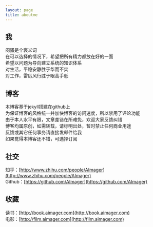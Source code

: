 ```yaml
---
layout: page
title: aboutme
---
```


## 我

闷骚是个褒义词<br>
在可以选择的情况下，希望把所有精力都放在好的一面  <br>
希望以问题为导向建立系统的知识体系   <br>
对生活，平稳安静胜于华而不实  <br>
对工作，雷厉风行胜于眼高手低

## 博客

本博客基于jekyll搭建在github上   <br>
为保证博客的风格统一并加快博客的访问速度，所以禁用了评论功能 <br>
由于本人水平有限，文章差错在所难免，欢迎大家反馈纠错  <br>
博客均属原创，如需转载，请标明出处，暂时禁止任何商业用途  <br>
反馈或其它任何事务请直接发邮件给我 <a href="mailto:funcemail@163.com"><i class="fa fa-mail-reply"></i></a> <br>
如果觉得本博客还不错，可选择订阅 <a href="/atom.xml"><i class="fa fa-rss"></i></a>

## 社交

知乎：[http://www.zhihu.com/people/AImager](http://www.zhihu.com/people/AImager) <br>
Github：[https://github.com/AImager](https://github.com/AImager) <br>

## 收藏

读书：[http://book.aimager.com](http://book.aimager.com) <br>
电影：[http://film.aimager.com](http://film.aimager.com) <br>
